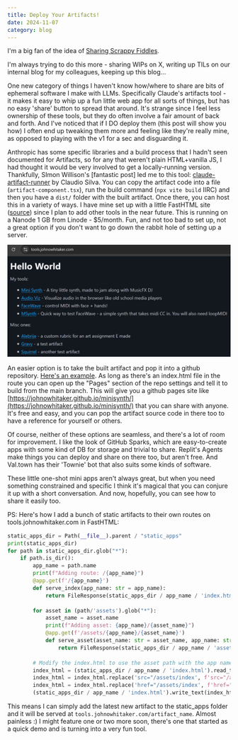 ```yaml
---
title: Deploy Your Artifacts!
date: 2024-11-07
category: blog
---
```


I'm a big fan of the idea of [Sharing Scrappy Fiddles](https://www.todepond.com/sky/sharing-scrappy-fiddles-is-hard/).

I'm always trying to do this more - sharing WIPs on X, writing up TILs on our internal blog for my colleagues, keeping up this blog...

One new category of things I haven't know how/where to share are bits of ephemeral software I make with LLMs. Specifically Claude's artifacts tool - it makes it easy to whip up a fun little web app for all sorts of things, but has no easy 'share' button to spread that around. It's strange since I feel less ownership of these tools, but they do often involve a fair amount of back and forth. And I've noticed that if I DO deploy them (this post will show you how) I often end up tweaking them more and feeling like they're really mine, as opposed to playing with the v1 for a sec and disguarding it.

Anthropic has some specific libraries and a build process that I hadn't seen documented for Artifacts, so for any that weren't plain HTML+vanilla JS, I had thought it would be very involved to get a locally-running version. Thankfully, SImon Willison's [fantastic post] led me to this tool: [claude-artifact-runner](https://github.com/claudio-silva/claude-artifact-runner) by Claudio Silva. You can copy the artifact code into a file (`artifact-component.tsx`), run the build command (`npx vite build` IIRC) and then you have a `dist/` folder with the built artifact. Once there, you can host this in a variety of ways. I have mine set up with a little FastHTML site ([source](https://github.com/johnowhitaker/utils)) since I plan to add other tools in the near future. This is running on a Nanode 1 GB from Linode - $5/month. Fun, and not too bad to set up, not a great option if you don't want to go down the rabbit hole of setting up a server.

![tools site](tools_site.png)

An easier option is to take the built artifact and pop it into a github repository. [Here's an example](https://github.com/johnowhitaker/minisynth). As long as there's an index.html file in the route you can open up the "Pages" section of the repo settings and tell it to build from the main branch. This will give you a github pages site like [https://johnowhitaker.github.io/minisynth/](https://johnowhitaker.github.io/minisynth/) that you can share with anyone. It's free and easy, and you can pop the artifact source code in there too to have a reference for yourself or others.

Of course, neither of these options are seamless, and there's a lot of room for improvement. I like the look of GitHub Sparks, which are easy-to-create apps with some kind of DB for storage and trivial to share. Replit's Agents make things you can deploy and share on there too, but aren't free. And Val.town has their 'Townie' bot that also suits some kinds of software. 

These little one-shot mini apps aren't always great, but when you need something constrained and specific I think it's magical that you can conjure it up with a short conversation. And now, hopefully, you can see how to share it easily too.


PS: Here's how I add a bunch of static artifacts to their own routes on tools.johnowhitaker.com in FastHTML:

```python
static_apps_dir = Path(__file__).parent / "static_apps"
print(static_apps_dir)
for path in static_apps_dir.glob("*"):
    if path.is_dir():
        app_name = path.name
        print(f"Adding route: /{app_name}")
        @app.get(f'/{app_name}')
        def serve_index(app_name: str = app_name):
            return FileResponse(static_apps_dir / app_name / 'index.html')
        
        for asset in (path/'assets').glob("*"):
            asset_name = asset.name
            print(f"Adding asset: {app_name}/{asset_name}")
            @app.get(f'/assets/{app_name}/{asset_name}')
            def serve_asset(asset_name: str = asset_name, app_name: str = app_name):
                return FileResponse(static_apps_dir / app_name / 'assets' / asset_name)
            
        # Modify the index.html to use the asset path with the app name
        index_html = (static_apps_dir / app_name / 'index.html').read_text()
        index_html = index_html.replace('src="/assets/index', f'src="/assets/{app_name}/index')
        index_html = index_html.replace('href="/assets/index', f'href="/assets/{app_name}/index')
        (static_apps_dir / app_name / 'index.html').write_text(index_html)
```

This means I can simply add the latest new artifact to the static_apps folder and it will be served at `tools.johnowhitaker.com/artifact_name`. Almost painless :) I might feature one or two more soon, there's one that started as a quick demo and is turning into a very fun tool.